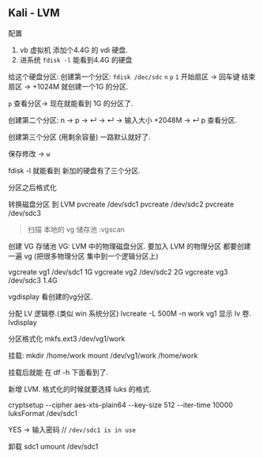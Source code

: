 ## Kali - LVM

配置

1. vb 虚拟机 添加个4.4G 的 vdi 硬盘.
2. 进系统 `fdisk -l` 能看到4.4G 的硬盘


给这个硬盘分区:
创建第一个分区:
`fdisk /dec/sdc`
`n`
`p`
`1`
开始扇区 → 回车键
结束扇区 → +1024M  就创建一个1G 的分区.

`p` 查看分区→ 现在就能看到 1G 的分区了.

 创建第二个分区:
n → p → ↵ → ↵ → 输入大小 +2048M → ↵ 
p  查看分区.

创建第三个分区 (用剩余容量)
  一路默认就好了.


保存修改 → `w`

fdisk -l 就能看到 新加的硬盘有了三个分区.




分区之后格式化

转换磁盘分区 到 LVM
pvcreate /dev/sdc1
pvcreate /dev/sdc2
pvcreate /dev/sdc3


> 扫描 本地的 vg 储存池 :vgscan




创建 VG 存储池 
VG: LVM 中的物理磁盘分区. 
要加入 LVM 的物理分区 都要创建一遍 vg
(把很多物理分区 集中到一个逻辑分区上)

vgcreate vg1 /dev/sdc1 1G
vgcreate vg2 /dev/sdc2 2G 
vgcreate vg3 /dev/sdc3 1.4G

vgdisplay 看创建的vg分区.


分配 LV 逻辑卷.(类似 win 系统分区)
lvcreate -L 500M -n work vg1
显示 lv 卷. lvdisplay


分区格式化
mkfs.ext3 /dev/vg1/work


挂载:
mkdir /home/work
mount /dev/vg1/work /home/work

挂载后就能 在  df -h 下面看到了.







新增 LVM. 格式化的时候就要选择 luks 的格式.

cryptsetup --cipher aes-xts-plain64 --key-size 512 --iter-time 10000 luksFormat /dev/sdc1

YES → 输入密码
// `/dev/sdc1 is in use`

卸载 sdc1 umount /dev/sdc1






























